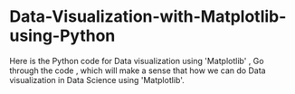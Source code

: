 # Data-Visualization-with-Matplotlib-using-Python
Here is the Python code for Data visualization using 'Matplotlib' , Go through the code , which will make a sense that how we can do Data visualization in Data Science using 'Matplotlib'.
